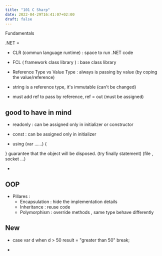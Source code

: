 ```yaml
---
title: "101 C Sharp"
date: 2022-04-29T16:41:07+02:00
draft: false
---
```


Fundamentals

.NET = 
- CLR (commun language runtime) : space to run .NET code
- FCL ( framework class library ) : base class library

- Reference Type vs Value Type : 
  always is passing by value (by coping the value/reference)
- string is a reference type, it's immutable (can't be changed)

- must add ref to pass by reference, ref = out (must be assigned)

## good to have in mind 

- readonly : can be assigned only in initializer or constructor
- const : can be assigned only in initializer

- using (var ......)
{

}
guarantee that the object will be disposed. (try finally statement) (file , socket ...)

- 



## OOP

- Pillares : 
    - Encapsulation : hide the implementation details
    - Inheritance : reuse code
    - Polymorphism : override methods , same type behave differently
    

## New 
- case var d when d > 50 
      result = "greater than 50"
      break;

-                 